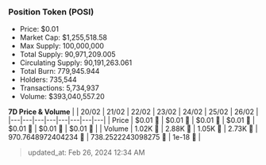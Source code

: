 
  ### Position Token (POSI)
  - Price: $0.01
  - Market Cap: $1,255,518.58
  - Max Supply: 100,000,000
  - Total Supply: 90,971,209.005
  - Circulating Supply: 90,191,263.061
  - Total Burn: 779,945.944
  - Holders: 735,544
  - Transactions: 5,734,937
  - Volume: $393,040,557.20

  **7D Price & Volume**
  | | 20&#x2F;02 | 21&#x2F;02 | 22&#x2F;02 | 23&#x2F;02 | 24&#x2F;02 | 25&#x2F;02 | 26&#x2F;02 |
  |---|---|---|---|---|---|---|---|
  | Price | $0.01 🚀 | $0.01 🚀 | $0.01 🚀 | $0.01 🚀 | $0.01 🚀 | $0.01 🚀 | $0.01 🔻 |
  | Volume | 1.02K 🚀 | 2.88K 🚀 | 1.05K 🔻 | 2.73K 🚀 | 970.7648972404234 🔻 | 738.2522243098275 🔻 | 1e-18 🔻 |

  > updated_at: Feb 26, 2024 12:34 AM
